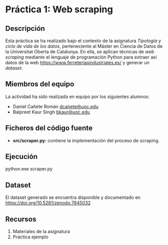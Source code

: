 # Práctica 1: Web scraping

## Descripción

Esta práctica se ha realizado bajo el contexto de la asignatura _Tipología y ciclo de vida de los datos_, perteneciente al Máster en Ciencia de Datos de la Universitat Oberta de Catalunya. En ella, se aplican técnicas de _web scraping_ mediante el lenguaje de programación Python para extraer así datos de la web https://www.ferreteriasindustriales.es/ y generar un _dataset_.

## Miembros del equipo

La actividad ha sido realizada en equipo por los siguientes alumnos:
* Daniel Cañete Román <dcanete@uoc.edu>
* Balpreet Kaur Singh <bkaur@uoc.edu>


## Ficheros del código fuente

* **src/scraper.py**: contiene la implementación del proceso de scraping.

## Ejecución

python.exe scraper.py

## Dataset

El dataset generado se encuentra disponible y documentado en https://doi.org/10.5281/zenodo.7845032

## Recursos

1. Materiales de la asignatura
2. Práctica ejemplo
